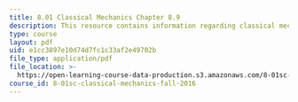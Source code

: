 ```yaml
---
title: 8.01 Classical Mechanics Chapter 8.9
description: This resource contains information regarding classical mechanics.
type: course
layout: pdf
uid: e1cc3897e10d74d7fc1c33af2e49702b
file_type: application/pdf
file_location: >-
  https://open-learning-course-data-production.s3.amazonaws.com/8-01sc-classical-mechanics-fall-2016/e1cc3897e10d74d7fc1c33af2e49702b_MIT8_01F16_example8.9.pdf
course_id: 8-01sc-classical-mechanics-fall-2016
---
```


